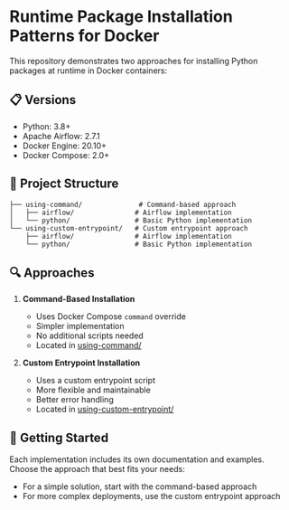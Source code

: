 # Runtime Package Installation Patterns for Docker

This repository demonstrates two approaches for installing Python packages at runtime in Docker containers:

## 📋 Versions

- Python: 3.8+
- Apache Airflow: 2.7.1
- Docker Engine: 20.10+
- Docker Compose: 2.0+

## 📁 Project Structure

```
├── using-command/              # Command-based approach
│   ├── airflow/               # Airflow implementation
│   └── python/                # Basic Python implementation
└── using-custom-entrypoint/   # Custom entrypoint approach
    ├── airflow/               # Airflow implementation
    └── python/                # Basic Python implementation
```

## 🔍 Approaches

1. **Command-Based Installation**
   - Uses Docker Compose `command` override
   - Simpler implementation
   - No additional scripts needed
   - Located in [using-command/](using-command/)

2. **Custom Entrypoint Installation**
   - Uses a custom entrypoint script
   - More flexible and maintainable
   - Better error handling
   - Located in [using-custom-entrypoint/](using-custom-entrypoint/)

## 🚀 Getting Started

Each implementation includes its own documentation and examples. Choose the approach that best fits your needs:

- For a simple solution, start with the command-based approach
- For more complex deployments, use the custom entrypoint approach
